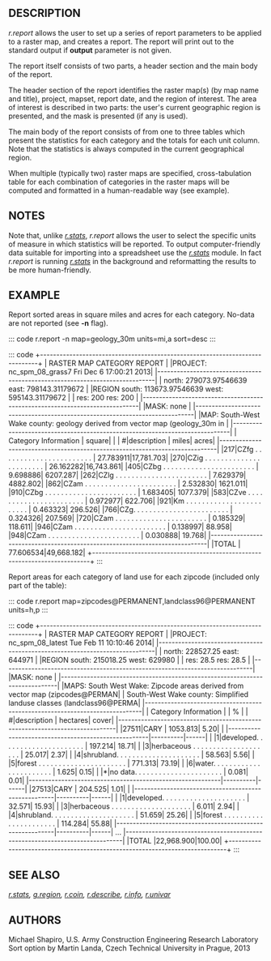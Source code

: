 ## DESCRIPTION

*r.report* allows the user to set up a series of report parameters to be
applied to a raster map, and creates a report. The report will print out
to the standard output if **output** parameter is not given.

The report itself consists of two parts, a header section and the main
body of the report.

The header section of the report identifies the raster map(s) (by map
name and title), project, mapset, report date, and the region of
interest. The area of interest is described in two parts: the user\'s
current geographic region is presented, and the mask is presented (if
any is used).

The main body of the report consists of from one to three tables which
present the statistics for each category and the totals for each unit
column. Note that the statistics is always computed in the current
geographical region.

When multiple (typically two) raster maps are specified,
cross-tabulation table for each combination of categories in the raster
maps will be computed and formatted in a human-readable way (see
example).

## NOTES

Note that, unlike *[r.stats](r.stats.html)*, *r.report* allows the user
to select the specific units of measure in which statistics will be
reported. To output computer-friendly data suitable for importing into a
spreadsheet use the *[r.stats](r.stats.html)* module. In fact *r.report*
is running *[r.stats](r.stats.html)* in the background and reformatting
the results to be more human-friendly.

## EXAMPLE

Report sorted areas in square miles and acres for each category. No-data
are not reported (see **-n** flag).

::: code
    r.report -n map=geology_30m units=mi,a sort=desc
:::

::: code
    +-----------------------------------------------------------------------------+
    |                         RASTER MAP CATEGORY REPORT                          |
    |PROJECT: nc_spm_08_grass7                            Fri Dec  6 17:00:21 2013|
    |-----------------------------------------------------------------------------|
    |          north: 279073.97546639    east: 798143.31179672                    |
    |REGION    south: 113673.97546639    west: 595143.31179672                    |
    |          res:               200    res:              200                    |
    |-----------------------------------------------------------------------------|
    |MASK: none                                                                   |
    |-----------------------------------------------------------------------------|
    |MAP: South-West Wake county: geology derived from vector map (geology_30m in |
    |-----------------------------------------------------------------------------|
    |                 Category Information                  |    square|          |
    |  #|description                                        |     miles|     acres|
    |-----------------------------------------------------------------------------|
    |217|CZfg . . . . . . . . . . . . . . . . . . . . . . . | 27.783911|17,781.703|
    |270|CZig . . . . . . . . . . . . . . . . . . . . . . . | 26.162282|16,743.861|
    |405|CZbg . . . . . . . . . . . . . . . . . . . . . . . |  9.698886|  6207.287|
    |262|CZlg . . . . . . . . . . . . . . . . . . . . . . . |  7.629379|  4882.802|
    |862|CZam . . . . . . . . . . . . . . . . . . . . . . . |  2.532830|  1621.011|
    |910|CZbg . . . . . . . . . . . . . . . . . . . . . . . |  1.683405|  1077.379|
    |583|CZve . . . . . . . . . . . . . . . . . . . . . . . |  0.972977|   622.706|
    |921|Km . . . . . . . . . . . . . . . . . . . . . . . . |  0.463323|   296.526|
    |766|CZg. . . . . . . . . . . . . . . . . . . . . . . . |  0.324326|   207.569|
    |720|CZam . . . . . . . . . . . . . . . . . . . . . . . |  0.185329|   118.611|
    |946|CZam . . . . . . . . . . . . . . . . . . . . . . . |  0.138997|    88.958|
    |948|CZam . . . . . . . . . . . . . . . . . . . . . . . |  0.030888|    19.768|
    |-----------------------------------------------------------------------------|
    |TOTAL                                                  | 77.606534|49,668.182|
    +-----------------------------------------------------------------------------+
:::

Report areas for each category of land use for each zipcode (included
only part of the table):

::: code
    r.report map=zipcodes@PERMANENT,landclass96@PERMANENT units=h,p
:::

::: code
    +-----------------------------------------------------------------------------+
    |                         RASTER MAP CATEGORY REPORT                          |
    |PROJECT: nc_spm_08_latest                            Tue Feb 11 10:10:46 2014|
    |-----------------------------------------------------------------------------|
    |          north: 228527.25    east: 644971                                   |
    |REGION    south: 215018.25    west: 629980                                   |
    |          res:        28.5    res:    28.5                                   |
    |-----------------------------------------------------------------------------|
    |MASK: none                                                                   |
    |-----------------------------------------------------------------------------|
    |MAPS: South West Wake: Zipcode areas derived from vector map (zipcodes@PERMAN|
    |        South-West Wake county: Simplified landuse classes (landclass96@PERMA|
    |-----------------------------------------------------------------------------|
    |                   Category Information                    |          |   %  |
    |    #|description                                          |  hectares| cover|
    |-----------------------------------------------------------------------------|
    |27511|CARY                                                 |  1053.813|  5.20|
    |     |-----------------------------------------------------|----------|------|
    |     |1|developed. . . . . . . . . . . . . . . . . . . . . |   197.214| 18.71|
    |     |3|herbaceous . . . . . . . . . . . . . . . . . . . . |    25.017|  2.37|
    |     |4|shrubland. . . . . . . . . . . . . . . . . . . . . |    58.563|  5.56|
    |     |5|forest . . . . . . . . . . . . . . . . . . . . . . |   771.313| 73.19|
    |     |6|water. . . . . . . . . . . . . . . . . . . . . . . |     1.625|  0.15|
    |     |*|no data. . . . . . . . . . . . . . . . . . . . . . |     0.081|  0.01|
    |-----------------------------------------------------------|----------|------|
    |27513|CARY                                                 |   204.525|  1.01|
    |     |-----------------------------------------------------|----------|------|
    |     |1|developed. . . . . . . . . . . . . . . . . . . . . |    32.571| 15.93|
    |     |3|herbaceous . . . . . . . . . . . . . . . . . . . . |     6.011|  2.94|
    |     |4|shrubland. . . . . . . . . . . . . . . . . . . . . |    51.659| 25.26|
    |     |5|forest . . . . . . . . . . . . . . . . . . . . . . |   114.284| 55.88|
    |-----------------------------------------------------------|----------|------|
    ...
    |-----------------------------------------------------------------------------|
    |TOTAL                                                      |22,968.900|100.00|
    +-----------------------------------------------------------------------------+
:::

## SEE ALSO

*[r.stats](r.stats.html), [g.region](g.region.html),
[r.coin](r.coin.html), [r.describe](r.describe.html),
[r.info](r.info.html), [r.univar](r.univar.html)*

## AUTHORS

Michael Shapiro, U.S. Army Construction Engineering Research Laboratory\
Sort option by Martin Landa, Czech Technical University in Prague, 2013
